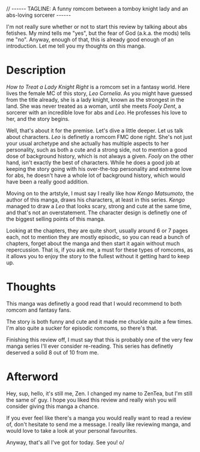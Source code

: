 // ------ TAGLINE: A funny romcom between a tomboy knight lady and an abs-loving sorcerer ------

I'm not really sure whether or not to start this review by talking about abs fetishes. My mind tells me "yes", but the fear of God (a.k.a. the mods) tells me "no". Anyway, enough of that, this is already good enough of an introduction. Let me tell you my thoughts on this manga.

# Description

_How to Treat a Lady Knight Right_ is a romcom set in a fantasy world. Here lives the female MC of this story, _Leo Cornelia_. As you might have guessed from the title already, she is a lady knight, known as the strongest in the land. She was never treated as a woman, until she meets _Fooly Dent_, a sorcerer with an incredible love for abs and _Leo_. He professes his love to her, and the story begins.

Well, that's about it for the premise. Let's dive a little deeper. Let us talk about characters. _Leo_ is definetly a romcom FMC done right. She's not just your usual archetype and she actually has multiple aspects to her personality, such as both a cute and a strong side, not to mention a good dose of background history, which is not always a given. _Fooly_ on the other hand, isn't exactly the best of characters. While he does a good job at keeping the story going with his over-the-top personality and extreme love for abs, he doesn't have a whole lot of background history, which would have been a really good addition.

Moving on to the artstyle, I must say I really like how _Kengo Matsumoto_, the author of this manga, draws his characters, at least in this series. _Kengo_ managed to draw a _Leo_ that looks scary, strong and cute at the same time, and that's not an overstatement. The character design is definetly one of the biggest selling points of this manga.

Looking at the chapters, they are quite short, usually around 6 or 7 pages each, not to mention they are mostly episodic, so you can read a bunch of chapters, forget about the manga and then start it again without much repercussion. That is, if you ask me, a must for these types of romcoms, as it allows you to enjoy the story to the fullest without it getting hard to keep up.

# Thoughts

This manga was definetly a good read that I would recommend to both romcom and fantasy fans.

The story is both funny and cute and it made me chuckle quite a few times. I'm also quite a sucker for episodic romcoms, so there's that.

Finishing this review off, I must say that this is probably one of the very few manga series I'll ever consider re-reading. This series has definetly deserved a solid 8 out of 10 from me.

# Afterword

Hey, sup, hello, it's still me, Zen. I changed my name to ZenTea, but I'm still the same ol' guy. I hope you liked this review and really wish you will consider giving this manga a chance.

If you ever feel like there's a manga you would really want to read a review of, don't hesitate to send me a message. I really like reviewing manga, and would love to take a look at your personal favourites.

Anyway, that's all I've got for today. See you! o/